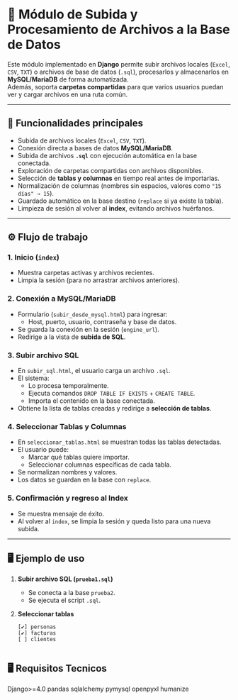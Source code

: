 # 📂 Módulo de Subida y Procesamiento de Archivos a la Base de Datos

Este módulo implementado en **Django** permite subir archivos locales (`Excel`, `CSV`, `TXT`) o archivos de base de datos (`.sql`), procesarlos y almacenarlos en **MySQL/MariaDB** de forma automatizada.  
Además, soporta **carpetas compartidas** para que varios usuarios puedan ver y cargar archivos en una ruta común.

---

## 🚀 Funcionalidades principales

- Subida de archivos locales (`Excel`, `CSV`, `TXT`).
- Conexión directa a bases de datos **MySQL/MariaDB**.
- Subida de archivos **`.sql`** con ejecución automática en la base conectada.
- Exploración de carpetas compartidas con archivos disponibles.
- Selección de **tablas y columnas** en tiempo real antes de importarlas.
- Normalización de columnas (nombres sin espacios, valores como `"15 días" → 15`).
- Guardado automático en la base destino (`replace` si ya existe la tabla).
- Limpieza de sesión al volver al **index**, evitando archivos huérfanos.

---



## ⚙️ Flujo de trabajo

### 1. **Inicio (`index`)**
- Muestra carpetas activas y archivos recientes.
- Limpia la sesión (para no arrastrar archivos anteriores).

### 2. **Conexión a MySQL/MariaDB**
- Formulario (`subir_desde_mysql.html`) para ingresar:
  - Host, puerto, usuario, contraseña y base de datos.
- Se guarda la conexión en la sesión (`engine_url`).
- Redirige a la vista de **subida de SQL**.

### 3. **Subir archivo SQL**
- En `subir_sql.html`, el usuario carga un archivo `.sql`.
- El sistema:
  - Lo procesa temporalmente.
  - Ejecuta comandos `DROP TABLE IF EXISTS` + `CREATE TABLE`.
  - Importa el contenido en la base conectada.
- Obtiene la lista de tablas creadas y redirige a **selección de tablas**.

### 4. **Seleccionar Tablas y Columnas**
- En `seleccionar_tablas.html` se muestran todas las tablas detectadas.
- El usuario puede:
  - Marcar qué tablas quiere importar.
  - Seleccionar columnas específicas de cada tabla.
- Se normalizan nombres y valores.
- Los datos se guardan en la base con `replace`.

### 5. **Confirmación y regreso al Index**
- Se muestra mensaje de éxito.
- Al volver al `index`, se limpia la sesión y queda listo para una nueva subida.

---

## 🖥️ Ejemplo de uso

1. **Subir archivo SQL (`prueba1.sql`)**  
   - Se conecta a la base `prueba2`.  
   - Se ejecuta el script `.sql`.  

2. **Seleccionar tablas**  
   ```text
   [✔] personas
   [✔] facturas
   [ ] clientes


## 🖥️ Requisitos Tecnicos
   Django>=4.0
pandas
sqlalchemy
pymysql
openpyxl
humanize
